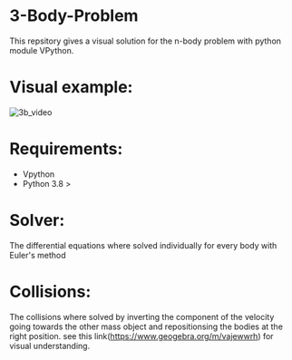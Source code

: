 # 3-Body-Problem
This repsitory gives a visual solution for the n-body problem with python module VPython.

# Visual example:
![3b_video](https://github.com/user-attachments/assets/768b7ee5-22cd-4bce-9f31-32bf9ffec222)

# Requirements:
* Vpython
* Python 3.8 >

# Solver:

The differential equations where solved individually for every body with Euler's method

# Collisions:

The collisions where solved by inverting the component of the velocity going towards the other mass object and repositionsing the bodies at the right position.
see this link(https://www.geogebra.org/m/vajewwrh) for visual understanding.
